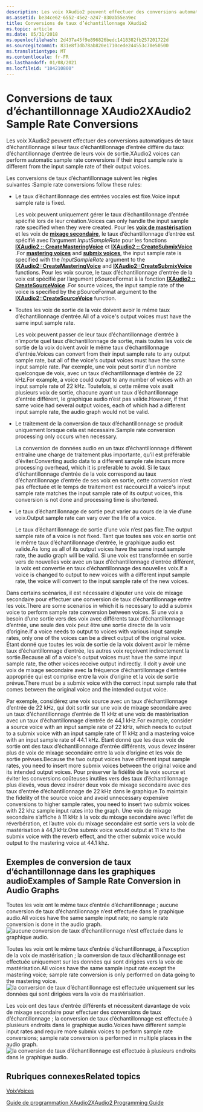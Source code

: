 ```yaml
---
description: Les voix XAudio2 peuvent effectuer des conversions automatiques de taux d’échantillonnage si leur taux d’échantillonnage d’entrée diffère du taux d’échantillonnage d’entrée de leurs voix de sortie.
ms.assetid: be34ce62-6552-45e2-a247-830ab55ea9ec
title: Conversions de taux d’échantillonnage XAudio2
ms.topic: article
ms.date: 05/31/2018
ms.openlocfilehash: 2d437a45f9e896826bedc1418382fb257201722d
ms.sourcegitcommit: 831e8f3db78ab820e1710cede244553c70e50500
ms.translationtype: MT
ms.contentlocale: fr-FR
ms.lasthandoff: 01/08/2021
ms.locfileid: "104210800"
---
```

# <a name="xaudio2-sample-rate-conversions"></a><span data-ttu-id="e6c16-103">Conversions de taux d’échantillonnage XAudio2</span><span class="sxs-lookup"><span data-stu-id="e6c16-103">XAudio2 Sample Rate Conversions</span></span>

<span data-ttu-id="e6c16-104">Les voix XAudio2 peuvent effectuer des conversions automatiques de taux d’échantillonnage si leur taux d’échantillonnage d’entrée diffère du taux d’échantillonnage d’entrée de leurs voix de sortie.</span><span class="sxs-lookup"><span data-stu-id="e6c16-104">XAudio2 voices can perform automatic sample rate conversions if their input sample rate is different from the input sample rate of their output voices.</span></span>

<span data-ttu-id="e6c16-105">Les conversions de taux d’échantillonnage suivent les règles suivantes :</span><span class="sxs-lookup"><span data-stu-id="e6c16-105">Sample rate conversions follow these rules:</span></span>

-   <span data-ttu-id="e6c16-106">Le taux d’échantillonnage des entrées vocales est fixe.</span><span class="sxs-lookup"><span data-stu-id="e6c16-106">Voice input sample rate is fixed.</span></span>

    <span data-ttu-id="e6c16-107">Les voix peuvent uniquement gérer le taux d’échantillonnage d’entrée spécifié lors de leur création.</span><span class="sxs-lookup"><span data-stu-id="e6c16-107">Voices can only handle the input sample rate specified when they were created.</span></span> <span data-ttu-id="e6c16-108">Pour les [**voix de mastérisation**](/windows/desktop/api/xaudio2/nn-xaudio2-ixaudio2masteringvoice) et les voix de [**mixage secondaire**](/windows/desktop/api/xaudio2/nn-xaudio2-ixaudio2submixvoice), le taux d’échantillonnage d’entrée est spécifié avec l’argument *InputSampleRate* pour les fonctions [**IXAudio2 :: CreateMasteringVoice**](/windows/win32/api/xaudio2/nf-xaudio2-ixaudio2-createmasteringvoice) et [**IXAudio2 :: CreateSubmixVoice**](/windows/win32/api/xaudio2/nf-xaudio2-ixaudio2-createsubmixvoice) .</span><span class="sxs-lookup"><span data-stu-id="e6c16-108">For [**mastering voices**](/windows/desktop/api/xaudio2/nn-xaudio2-ixaudio2masteringvoice) and [**submix voices**](/windows/desktop/api/xaudio2/nn-xaudio2-ixaudio2submixvoice), the input sample rate is specified with the *InputSampleRate* argument to the [**IXAudio2::CreateMasteringVoice**](/windows/win32/api/xaudio2/nf-xaudio2-ixaudio2-createmasteringvoice) and [**IXAudio2::CreateSubmixVoice**](/windows/win32/api/xaudio2/nf-xaudio2-ixaudio2-createsubmixvoice) functions.</span></span> <span data-ttu-id="e6c16-109">Pour les voix source, le taux d’échantillonnage d’entrée de la voix est spécifié par l’argument pSourceFormat à la fonction [**IXAudio2 :: CreateSourceVoice**](/windows/win32/api/xaudio2/nf-xaudio2-ixaudio2-createsourcevoice) .</span><span class="sxs-lookup"><span data-stu-id="e6c16-109">For source voices, the input sample rate of the voice is specified by the pSourceFormat argument to the [**IXAudio2::CreateSourceVoice**](/windows/win32/api/xaudio2/nf-xaudio2-ixaudio2-createsourcevoice) function.</span></span>

-   <span data-ttu-id="e6c16-110">Toutes les voix de sortie de la voix doivent avoir le même taux d’échantillonnage d’entrée.</span><span class="sxs-lookup"><span data-stu-id="e6c16-110">All of a voice's output voices must have the same input sample rate.</span></span>

    <span data-ttu-id="e6c16-111">Les voix peuvent passer de leur taux d’échantillonnage d’entrée à n’importe quel taux d’échantillonnage de sortie, mais toutes les voix de sortie de la voix doivent avoir le même taux d’échantillonnage d’entrée.</span><span class="sxs-lookup"><span data-stu-id="e6c16-111">Voices can convert from their input sample rate to any output sample rate, but all of the voice's output voices must have the same input sample rate.</span></span> <span data-ttu-id="e6c16-112">Par exemple, une voix peut sortir d’un nombre quelconque de voix, avec un taux d’échantillonnage d’entrée de 22 kHz.</span><span class="sxs-lookup"><span data-stu-id="e6c16-112">For example, a voice could output to any number of voices with an input sample rate of 22 kHz.</span></span> <span data-ttu-id="e6c16-113">Toutefois, si cette même voix avait plusieurs voix de sortie, chacune ayant un taux d’échantillonnage d’entrée différent, le graphique audio n’est pas valide.</span><span class="sxs-lookup"><span data-stu-id="e6c16-113">However, if that same voice had several output voices, each of which had a different input sample rate, the audio graph would not be valid.</span></span>

-   <span data-ttu-id="e6c16-114">Le traitement de la conversion de taux d’échantillonnage se produit uniquement lorsque cela est nécessaire.</span><span class="sxs-lookup"><span data-stu-id="e6c16-114">Sample rate conversion processing only occurs when necessary.</span></span>

    <span data-ttu-id="e6c16-115">La conversion de données audio en un taux d’échantillonnage différent entraîne une charge de traitement plus importante, qu’il est préférable d’éviter.</span><span class="sxs-lookup"><span data-stu-id="e6c16-115">Converting audio data to a different sample rate incurs more processing overhead, which it is preferable to avoid.</span></span> <span data-ttu-id="e6c16-116">Si le taux d’échantillonnage d’entrée de la voix correspond au taux d’échantillonnage d’entrée de ses voix en sortie, cette conversion n’est pas effectuée et le temps de traitement est raccourci.</span><span class="sxs-lookup"><span data-stu-id="e6c16-116">If a voice's input sample rate matches the input sample rate of its output voices, this conversion is not done and processing time is shortened.</span></span>

-   <span data-ttu-id="e6c16-117">Le taux d’échantillonnage de sortie peut varier au cours de la vie d’une voix.</span><span class="sxs-lookup"><span data-stu-id="e6c16-117">Output sample rate can vary over the life of a voice.</span></span>

    <span data-ttu-id="e6c16-118">Le taux d’échantillonnage de sortie d’une voix n’est pas fixe.</span><span class="sxs-lookup"><span data-stu-id="e6c16-118">The output sample rate of a voice is not fixed.</span></span> <span data-ttu-id="e6c16-119">Tant que toutes ses voix en sortie ont le même taux d’échantillonnage d’entrée, le graphique audio est valide.</span><span class="sxs-lookup"><span data-stu-id="e6c16-119">As long as all of its output voices have the same input sample rate, the audio graph will be valid.</span></span> <span data-ttu-id="e6c16-120">Si une voix est transformée en sortie vers de nouvelles voix avec un taux d’échantillonnage d’entrée différent, la voix est convertie en taux d’échantillonnage des nouvelles voix.</span><span class="sxs-lookup"><span data-stu-id="e6c16-120">If a voice is changed to output to new voices with a different input sample rate, the voice will convert to the input sample rate of the new voices.</span></span>

<span data-ttu-id="e6c16-121">Dans certains scénarios, il est nécessaire d’ajouter une voix de mixage secondaire pour effectuer une conversion de taux d’échantillonnage entre les voix.</span><span class="sxs-lookup"><span data-stu-id="e6c16-121">There are some scenarios in which it is necessary to add a submix voice to perform sample rate conversion between voices.</span></span> <span data-ttu-id="e6c16-122">Si une voix a besoin d’une sortie vers des voix avec différents taux d’échantillonnage d’entrée, une seule des voix peut être une sortie directe de la voix d’origine.</span><span class="sxs-lookup"><span data-stu-id="e6c16-122">If a voice needs to output to voices with various input sample rates, only one of the voices can be a direct output of the original voice.</span></span> <span data-ttu-id="e6c16-123">Étant donné que toutes les voix de sortie de la voix doivent avoir le même taux d’échantillonnage d’entrée, les autres voix reçoivent indirectement la sortie.</span><span class="sxs-lookup"><span data-stu-id="e6c16-123">Because all of a voice's output voices must have the same input sample rate, the other voices receive output indirectly.</span></span> <span data-ttu-id="e6c16-124">Il doit y avoir une voix de mixage secondaire avec la fréquence d’échantillonnage d’entrée appropriée qui est comprise entre la voix d’origine et la voix de sortie prévue.</span><span class="sxs-lookup"><span data-stu-id="e6c16-124">There must be a submix voice with the correct input sample rate that comes between the original voice and the intended output voice.</span></span>

<span data-ttu-id="e6c16-125">Par exemple, considérez une voix source avec un taux d’échantillonnage d’entrée de 22 kHz, qui doit sortir sur une voix de mixage secondaire avec un taux d’échantillonnage d’entrée de 11 kHz et une voix de mastérisation avec un taux d’échantillonnage d’entrée de 44,1 kHz.</span><span class="sxs-lookup"><span data-stu-id="e6c16-125">For example, consider a source voice with an input sample rate of 22 kHz, which needs to output to a submix voice with an input sample rate of 11 kHz and a mastering voice with an input sample rate of 44.1 kHz.</span></span> <span data-ttu-id="e6c16-126">Étant donné que les deux voix de sortie ont des taux d’échantillonnage d’entrée différents, vous devez insérer plus de voix de mixage secondaire entre la voix d’origine et les voix de sortie prévues.</span><span class="sxs-lookup"><span data-stu-id="e6c16-126">Because the two output voices have different input sample rates, you need to insert more submix voices between the original voice and its intended output voices.</span></span> <span data-ttu-id="e6c16-127">Pour préserver la fidélité de la voix source et éviter les conversions coûteuses inutiles vers des taux d’échantillonnage plus élevés, vous devez insérer deux voix de mixage secondaire avec des taux d’entrée d’échantillonnage de 22 kHz dans le graphique.</span><span class="sxs-lookup"><span data-stu-id="e6c16-127">To maintain the fidelity of the source voice and avoid unnecessary expensive conversions to higher sample rates, you need to insert two submix voices with 22 khz sample input rates into the graph.</span></span> <span data-ttu-id="e6c16-128">Une voix de mixage secondaire s’affiche à 11 kHz à la voix du mixage secondaire avec l’effet de réverbération, et l’autre voix du mixage secondaire est sortie vers la voix de mastérisation à 44,1 kHz.</span><span class="sxs-lookup"><span data-stu-id="e6c16-128">One submix voice would output at 11 khz to the submix voice with the reverb effect, and the other submix voice would output to the mastering voice at 44.1 khz.</span></span>

## <a name="examples-of-sample-rate-conversion-in-audio-graphs"></a><span data-ttu-id="e6c16-129">Exemples de conversion de taux d’échantillonnage dans les graphiques audio</span><span class="sxs-lookup"><span data-stu-id="e6c16-129">Examples of Sample Rate Conversion in Audio Graphs</span></span>

<span data-ttu-id="e6c16-130">Toutes les voix ont le même taux d’entrée d’échantillonnage ; aucune conversion de taux d’échantillonnage n’est effectuée dans le graphique audio.</span><span class="sxs-lookup"><span data-stu-id="e6c16-130">All voices have the same sample input rate; no sample rate conversion is done in the audio graph.</span></span>![aucune conversion de taux d’échantillonnage n’est effectuée dans le graphique audio.](images/xaudio2-sample-rate-conversions-1.png)

<span data-ttu-id="e6c16-132">Toutes les voix ont le même taux d’entrée d’échantillonnage, à l’exception de la voix de mastérisation ; la conversion de taux d’échantillonnage est effectuée uniquement sur les données qui sont dirigées vers la voix de mastérisation.</span><span class="sxs-lookup"><span data-stu-id="e6c16-132">All voices have the same sample input rate except the mastering voice; sample rate conversion is only performed on data going to the mastering voice.</span></span> ![la conversion de taux d’échantillonnage est effectuée uniquement sur les données qui sont dirigées vers la voix de mastérisation.](images/xaudio2-sample-rate-conversions-2.png)

<span data-ttu-id="e6c16-134">Les voix ont des taux d’entrée différents et nécessitent davantage de voix de mixage secondaire pour effectuer des conversions de taux d’échantillonnage ; la conversion de taux d’échantillonnage est effectuée à plusieurs endroits dans le graphique audio.</span><span class="sxs-lookup"><span data-stu-id="e6c16-134">Voices have different sample input rates and require more submix voices to perform sample rate conversions; sample rate conversion is performed in multiple places in the audio graph.</span></span> ![la conversion de taux d’échantillonnage est effectuée à plusieurs endroits dans le graphique audio.](images/xaudio2-sample-rate-conversions-3.png)

## <a name="related-topics"></a><span data-ttu-id="e6c16-136">Rubriques connexes</span><span class="sxs-lookup"><span data-stu-id="e6c16-136">Related topics</span></span>

<dl> <dt>

[<span data-ttu-id="e6c16-137">Voix</span><span class="sxs-lookup"><span data-stu-id="e6c16-137">Voices</span></span>](voices.md)
</dt> <dt>

[<span data-ttu-id="e6c16-138">Guide de programmation XAudio2</span><span class="sxs-lookup"><span data-stu-id="e6c16-138">XAudio2 Programming Guide</span></span>](programming-guide.md)
</dt> </dl>

 

 
